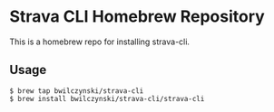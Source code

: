 # Strava CLI Homebrew Repository

This is a homebrew repo for installing strava-cli.

## Usage

```console
$ brew tap bwilczynski/strava-cli
$ brew install bwilczynski/strava-cli/strava-cli
```
